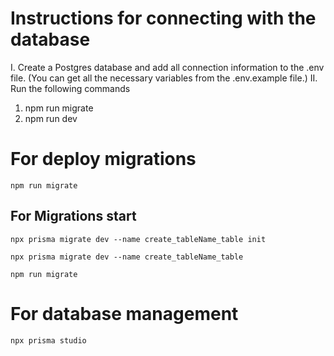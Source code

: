 # Instructions for connecting with the database

I. Create a Postgres database and add all connection information to the .env file.
(You can get all the necessary variables from the .env.example file.)
II. Run the following commands

1. npm run migrate
2. npm run dev

# For deploy migrations

`npm run migrate`

## For Migrations start

<!-- create first migration -->

`npx prisma migrate dev --name create_tableName_table init`

<!-- create new migration -->

`npx prisma migrate dev --name create_tableName_table`

<!-- run migration -->

`npm run migrate`

# For database management

`npx prisma studio`
